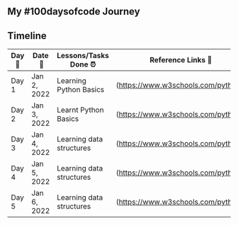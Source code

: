 ## My #100daysofcode Journey 

## Timeline 

|**Day:pushpin:**|**Date &nbsp;:calendar:**|**Lessons/Tasks Done :alarm_clock:**| **Reference Links :link:**| 
|------|-----------------|--------------------|---------------------| 
|Day 1|Jan 2, 2022| Learning Python Basics | (https://www.w3schools.com/python/) | 
|Day 2|Jan 3, 2022| Learnt Python Basics | (https://www.w3schools.com/python/) | 
|Day 3|Jan 4, 2022| Learning data structures | (https://www.w3schools.com/python/) |
|Day 4|Jan 5, 2022| Learning data structures | (https://www.w3schools.com/python/) |
|Day 5|Jan 6, 2022| Learning data structures | (https://www.w3schools.com/python/) |

